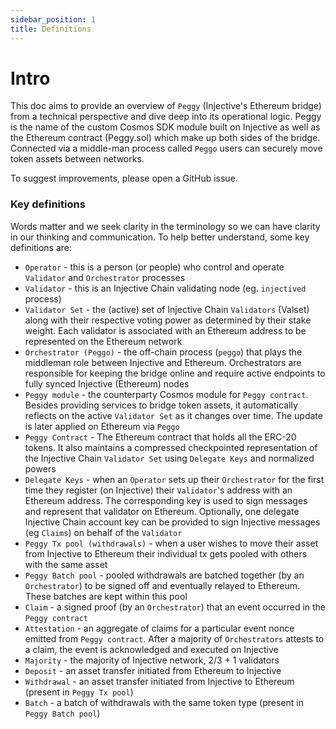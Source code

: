 ```yaml
---
sidebar_position: 1
title: Definitions
---
```


# Intro

This doc aims to provide an overview of `Peggy` (Injective's Ethereum bridge) from a technical perspective and dive deep into its operational logic.
Peggy is the name of the custom Cosmos SDK module built on Injective as well as the Ethereum contract (Peggy.sol) which make up both sides of the bridge. 
Connected via a middle-man process called `Peggo` users can securely move token assets between networks. 

To suggest improvements, please open a GitHub issue.

### Key definitions

Words matter and we seek clarity in the terminology so we can have clarity in our thinking and communication.
To help better understand, some key definitions are:

- `Operator` - this is a person (or people) who control and operate `Validator` and `Orchestrator` processes 
- `Validator` - this is an Injective Chain validating node (eg. `injectived` process)
- `Validator Set` - the (active) set of Injective Chain `Validators` (Valset) along with their respective voting power as determined by their stake weight. Each validator is associated with an Ethereum address to be represented on the Ethereum network
- `Orchestrator (Peggo)` - the off-chain process (`peggo`) that plays the middleman role between Injective and Ethereum. Orchestrators are responsible for keeping the bridge online and require active endpoints to fully synced Injective (Ethereum) nodes
- `Peggy module` - the counterparty Cosmos module for `Peggy contract`. Besides providing services to bridge token assets, it automatically reflects on the active `Validator Set` as it changes over time. The update is later applied on Ethereum via `Peggo`  
- `Peggy Contract` - The Ethereum contract that holds all the ERC-20 tokens. It also maintains a compressed checkpointed representation of the Injective Chain `Validator Set` using `Delegate Keys` and normalized powers
- `Delegate Keys` - when an `Operator` sets up their `Orchestrator` for the first time they register (on Injective) their `Validator`'s address with an Ethereum address. The corresponding key is used to sign messages and represent that validator on Ethereum. 
  Optionally, one delegate Injective Chain account key can be provided to sign Injective messages (eg `Claims`) on behalf of the `Validator`
- `Peggy Tx pool (withdrawals)` - when a user wishes to move their asset from Injective to Ethereum their individual tx gets pooled with others with the same asset
- `Peggy Batch pool` - pooled withdrawals are batched together (by an `Orchestrator`) to be signed off and eventually relayed to Ethereum. These batches are kept within this pool
- `Claim` - a signed proof (by an `Orchestrator`) that an event occurred in the `Peggy contract`
- `Attestation` - an aggregate of claims for a particular event nonce emitted from `Peggy contract`. After a majority of `Orchestrators` attests to a claim, the event is acknowledged and executed on Injective
- `Majority` - the majority of Injective network, 2/3 + 1 validators
- `Deposit` - an asset transfer initiated from Ethereum to Injective
- `Withdrawal` - an asset transfer initiated from Injective to Ethereum (present in `Peggy Tx pool`)
- `Batch` - a batch of withdrawals with the same token type (present in `Peggy Batch pool`)


